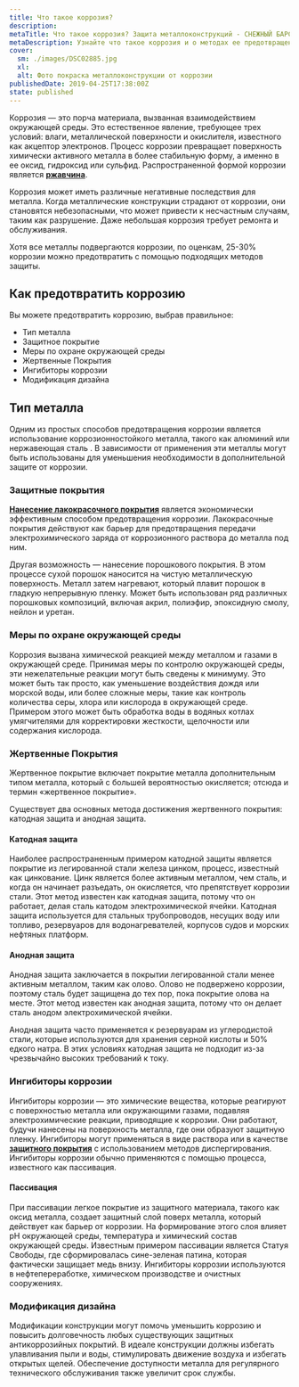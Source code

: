 ```yaml
---
title: Что такое коррозия?
description: 
metaTitle: Что такое коррозия? Защита металлоконструкций - СНЕЖНЫЙ БАРС
metaDescription: Узнайте что такое коррозия и о методах ее предотвращения. Как защитить металлоконструкции от коррозии промышленными альпинистами
cover:
  sm: ./images/DSC02885.jpg
  xl: 
  alt: Фото покраска металлоконструкции от коррозии
publishedDate: 2019-04-25T17:38:00Z
state: published    
---
```

Коррозия — это порча материала, вызванная взаимодействием окружающей среды. Это естественное явление, требующее трех условий: влаги, металлической поверхности и окислителя, известного как акцептор электронов. Процесс коррозии превращает поверхность химически активного металла в более стабильную форму, а именно в ее оксид, гидроксид или сульфид. Распространенной формой коррозии является [**ржавчина**](/ru/kak-predotvratit-rzhavchinu/).

Коррозия может иметь различные негативные последствия для металла. Когда металлические конструкции страдают от коррозии, они становятся небезопасными, что может привести к несчастным случаям, таким как разрушение. Даже небольшая коррозия требует ремонта и обслуживания.

Хотя все металлы подвергаются коррозии, по оценкам, 25-30% коррозии можно предотвратить с помощью подходящих методов защиты.

## Как предотвратить коррозию

Вы можете предотвратить коррозию, выбрав правильное:

- Тип металла
- Защитное покрытие
- Меры по охране окружающей среды
- Жертвенные Покрытия
- Ингибиторы коррозии
- Модификация дизайна

## Тип металла

Одним из простых способов предотвращения коррозии является использование коррозионностойкого металла, такого как алюминий или нержавеющая сталь . В зависимости от применения эти металлы могут быть использованы для уменьшения необходимости в дополнительной защите от коррозии.

### Защитные покрытия

**[Нанесение лакокрасочного покрытия](/ru/pokraska-metalla/)** является экономически эффективным способом предотвращения коррозии. Лакокрасочные покрытия действуют как барьер для предотвращения передачи электрохимического заряда от коррозионного раствора до металла под ним.

Другая возможность — нанесение порошкового покрытия. В этом процессе сухой порошок наносится на чистую металлическую поверхность. Металл затем нагревают, который плавит порошок в гладкую непрерывную пленку. Может быть использован ряд различных порошковых композиций, включая акрил, полиэфир, эпоксидную смолу, нейлон и уретан.

### Меры по охране окружающей среды

Коррозия вызвана химической реакцией между металлом и газами в окружающей среде. Принимая меры по контролю окружающей среды, эти нежелательные реакции могут быть сведены к минимуму. Это может быть так просто, как уменьшение воздействия дождя или морской воды, или более сложные меры, такие как контроль количества серы, хлора или кислорода в окружающей среде. Примером этого может быть обработка воды в водяных котлах умягчителями для корректировки жесткости, щелочности или содержания кислорода.

### Жертвенные Покрытия

Жертвенное покрытие включает покрытие металла дополнительным типом металла, который с большей вероятностью окисляется; отсюда и термин «жертвенное покрытие».

Существует два основных метода достижения жертвенного покрытия: катодная защита и анодная защита.

#### Катодная защита

Наиболее распространенным примером катодной защиты является покрытие из легированной стали железа цинком, процесс, известный как цинкование. Цинк является более активным металлом, чем сталь, и когда он начинает разъедать, он окисляется, что препятствует коррозии стали. Этот метод известен как катодная защита, потому что он работает, делая сталь катодом электрохимической ячейки. Катодная защита используется для стальных трубопроводов, несущих воду или топливо, резервуаров для водонагревателей, корпусов судов и морских нефтяных платформ.

#### Анодная защита

Анодная защита заключается в покрытии легированной стали менее активным металлом, таким как олово. Олово не подвержено коррозии, поэтому сталь будет защищена до тех пор, пока покрытие олова на месте. Этот метод известен как анодная защита, потому что он делает сталь анодом электрохимической ячейки.

Анодная защита часто применяется к резервуарам из углеродистой стали, которые используются для хранения серной кислоты и 50% едкого натра. В этих условиях катодная защита не подходит из-за чрезвычайно высоких требований к току.

### Ингибиторы коррозии

Ингибиторы коррозии — это химические вещества, которые реагируют с поверхностью металла или окружающими газами, подавляя электрохимические реакции, приводящие к коррозии. Они работают, будучи нанесены на поверхность металла, где они образуют защитную пленку. Ингибиторы могут применяться в виде раствора или в качестве [**защитного покрытия**](/ru/nanesenie-specialnyx-pokrytij/) с использованием методов диспергирования. Ингибиторы коррозии обычно применяются с помощью процесса, известного как пассивация.

#### Пассивация

При пассивации легкое покрытие из защитного материала, такого как оксид металла, создает защитный слой поверх металла, который действует как барьер от коррозии. На формирование этого слоя влияет рН окружающей среды, температура и химический состав окружающей среды. Известным примером пассивации является Статуя Свободы, где сформировалась сине-зеленая патина, которая фактически защищает медь внизу. Ингибиторы коррозии используются в нефтепереработке, химическом производстве и очистных сооружениях.

### Модификация дизайна

Модификации конструкции могут помочь уменьшить коррозию и повысить долговечность любых существующих защитных антикоррозийных покрытий. В идеале конструкции должны избегать улавливания пыли и воды, стимулировать движение воздуха и избегать открытых щелей. Обеспечение доступности металла для регулярного технического обслуживания также увеличит срок службы.
